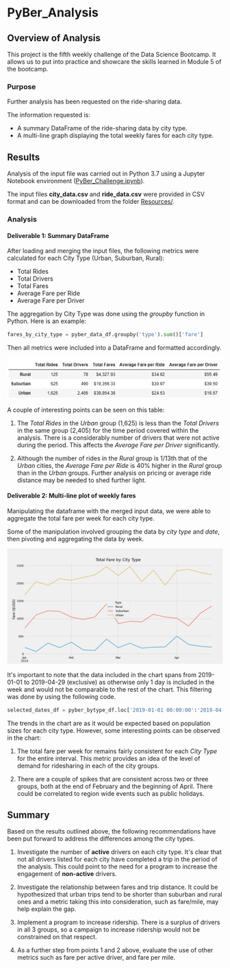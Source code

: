 # PyBer_Analysis

## Overview of Analysis

This project is the fifth weekly challenge of the Data Science Bootcamp. It allows us to put into practice and showcare the skills learned in Module 5 of the bootcamp.

### Purpose

Further analysis has been requested on the ride-sharing data.

The information requested is:

- A summary DataFrame of the ride-sharing data by city type.
- A multi-line graph displaying the total weekly fares for each city type.

## Results

Analysis of the input file was carried out in Python 3.7 using  a Jupyter Notebook environment ([PyBer_Challenge.ipynb](PyBer_Challenge.ipynb)).

The input files **city_data.csv** and **ride_data.csv** were provided in CSV format and can be downloaded from the folder [Resources/](Resources/).

### Analysis

#### Deliverable 1: Summary DataFrame

After loading and merging the input files, the following metrics were calculated for each City Type (Urban, Suburban, Rural):

- Total Rides
- Total Drivers
- Total Fares
- Average Fare per Ride
- Average Fare per Driver

The aggregation by City Type was done using the *groupby* function in Python. Here is an example:

```python
fares_by_city_type = pyber_data_df.groupby('type').sum()['fare']
```

Then all metrics were included into a DataFrame and formatted accordingly.

[![Per City Type DataFrame](Analysis/Ride_data_summary_table.png)](Analysis/Ride_data_summary_table.png)

A couple of interesting points can be seen on this table:

1. The *Total Rides* in the *Urban* group (1,625) is less than the *Total Drivers* in the same group (2,405) for the time period covered within the analysis. There is a considerably number of drivers that were not active during the period.  This affects the *Average Fare per Driver* significantly.

2. Although the number of rides in the *Rural* group is 1/13th that of the *Urban* cities, the *Average Fare per Ride* is 40% higher in the *Rural* group than in the *Urban* groups.  Further analysis on pricing or average ride distance may be needed to shed further light.

#### Deliverable 2: Multi-line plot of weekly fares

Manipulating the dataframe with the merged input data, we were able to aggregate the total fare per week for each city type.

Some of the manipulation involved grouping the data by *city type* and *date*, then pivoting and aggregating the data by week.

[![Chart fare summary](Analysis/PyBer_fare_summary.png)](Analysis/Pyber_fare_summary.png)

It's important to note that the data included in the chart spans from 2019-01-01 to 2019-04-29 (exclusive) as otherwise only 1 day is included in the week and would not be comparable to the rest of the chart.  This filtering was done by using the following code.

```python
selected_dates_df = pyber_bytype_df.loc['2019-01-01 00:00:00':'2019-04-29 00:00:00']
```

The trends in the chart are as it would be expected based on population sizes for each city type. However, some interesting points can be observed in the chart:

1. The total fare per week for remains fairly consistent for each *City Type* for the entire interval. This metric provides an idea of the level of demand for ridesharing in each of the city groups.

2. There are a couple of spikes that are consistent across two or three groups, both at the end of February and the beginning of April. There could be correlated to region wide events such as public holidays.

## Summary

Based on the results outlined above, the following recommendations have been put forward to address the differences among the city types.

1. Investigate the number of **active** drivers on each city type. It's clear that not all drivers listed for each city have completed a trip in the period of the analysis. This could point to the need for a program to increase the engagement of **non-active** drivers.

2. Investigate the relationship between fares and trip distance.  It could be hypothesized that urban trips tend to be shorter than suburban and rural ones and a metric taking this into consideration, such as fare/mile, may help explain the gap.

3. Implement a program to increase ridership. There is a surplus of drivers in all 3 groups, so a campaign to increase ridership would not be constrained on that respect.

4. As a further step from points 1 and 2 above, evaluate the use of other metrics such as fare per active driver, and fare per mile.